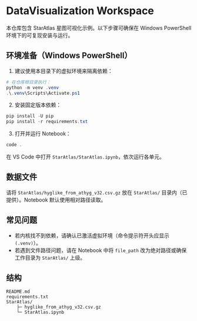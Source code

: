 # DataVisualization Workspace

本仓库包含 StarAtlas 星图可视化示例。以下步骤可确保在 Windows PowerShell 环境下的可复现安装与运行。

## 环境准备（Windows PowerShell）

1) 建议使用本目录下的虚拟环境来隔离依赖：

```powershell
# 在仓库根目录执行：
python -m venv .venv
.\.venv\Scripts\Activate.ps1
```

2) 安装固定版本依赖：

```powershell
pip install -U pip
pip install -r requirements.txt
```

3) 打开并运行 Notebook：

```powershell
code .
```

在 VS Code 中打开 `StarAtlas/StarAtlas.ipynb`，依次运行各单元。

## 数据文件

请将 `StarAtlas/hyglike_from_athyg_v32.csv.gz` 放在 `StarAtlas/` 目录内（已提供）。Notebook 默认使用相对路径读取。

## 常见问题

- 若内核找不到依赖，请确认已激活虚拟环境（命令提示符开头应显示 `(.venv)`）。
- 若遇到文件路径问题，请在 Notebook 中将 `file_path` 改为绝对路径或确保工作目录为 `StarAtlas/` 上级。

## 结构

```
README.md
requirements.txt
StarAtlas/
	├─ hyglike_from_athyg_v32.csv.gz
	└─ StarAtlas.ipynb
```
